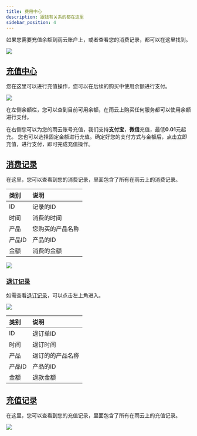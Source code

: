 ```yaml
---
title: 费用中心
description: 跟钱有关系的都在这里
sidebar_position: 4
---
```

如果您需要充值余额到雨云账户上，或者查看您的消费记录，都可以在这里找到。

![](https://cn-sy1.rains3.com/rainyun-assets/Pic/2023/12/img_1701423282_c680b503f11a4e0a45b10a9dc632c22a)

## [充值中心](https://app.rainyun.com/expense/pay)

您在这里可以进行充值操作，您可以在后续的购买中使用余额进行支付。

![](https://cn-sy1.rains3.com/rainyun-assets/Pic/2023/12/img_1701424343_c5eb1074d46a8d90d918a11946224007)

在左侧余额栏，您可以查到目前可用余额，在雨云上购买任何服务都可以使用余额进行支付。<br/>

在右侧您可以为您的雨云账号充值，我们支持**支付宝**，**微信**充值，最低**0.01**元起充。
您也可以选择固定金额进行充值。确定好您的支付方式与金额后，点击立即充值，进行支付，即可完成充值操作。

## [消费记录](https://app.rainyun.com/logs/cost)

在这里，您可以查看到您的消费记录，里面包含了所有在雨云上的消费记录。

| 类别   | 说明       |
|:-----|:---------|
| ID   | 记录的ID    |
| 时间   | 消费的时间    |
| 产品   | 您购买的产品名称 |
| 产品ID | 产品的ID    |
| 金额   | 消费的金额    |


![](https://cn-sy1.rains3.com/rainyun-assets/Pic/2023/12/img_1701425033_388a94b6c84d9648d2a0caf4272829d6)

### [退订记录](https://app.rainyun.com/logs/unsub)

如需查看[退订记录](https://app.rainyun.com/logs/unsub)，可以点击左上角进入。

![](https://cn-sy1.rains3.com/rainyun-assets/Pic/2023/12/img_1701425434_31a516b694cdd9843ad864fae01b84a7)

| 类别   | 说明       |
|:-----|:---------|
| ID   | 退订单ID    |
| 时间   | 退订时间     |
| 产品   | 退订的的产品名称 |
| 产品ID | 产品的ID    |
| 金额   | 退款金额     |


## [充值记录](https://app.rainyun.com/logs/pay)
在这里，您可以查看到您的充值记录，里面包含了所有在雨云上的充值记录。

![](https://cn-sy1.rains3.com/rainyun-assets/Pic/2023/12/img_1701425562_0b31300bb7b177747ed08773e8365d24)
